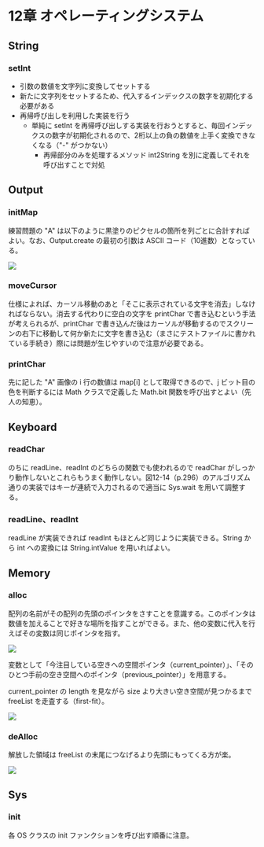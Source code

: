 # 12章 オペレーティングシステム

## String

### setInt

- 引数の数値を文字列に変換してセットする
- 新たに文字列をセットするため、代入するインデックスの数字を初期化する必要がある
- 再帰呼び出しを利用した実装を行う
  - 単純に setInt を再帰呼び出しする実装を行おうとすると、毎回インデックスの数字が初期化されるので、2桁以上の負の数値を上手く変換できなくなる（"-" がつかない）
    - 再帰部分のみを処理するメソッド int2String を別に定義してそれを呼び出すことで対処

## Output

### initMap

練習問題の "A" は以下のように黒塗りのピクセルの箇所を列ごとに合計すればよい。なお、Output.create の最初の引数は ASCII コード（10進数）となっている。

![](https://user-images.githubusercontent.com/61448492/91246656-63db2c80-e78b-11ea-9a1e-b04abfa8e13b.png)

### moveCursor

仕様によれば、カーソル移動のあと「そこに表示されている文字を消去」しなければならない。消去する代わりに空白の文字を printChar で書き込むという手法が考えられるが、printChar で書き込んだ後はカーソルが移動するのでスクリーンの右下に移動して何か新たに文字を書き込む（まさにテストファイルに書かれている手続き）際には問題が生じやすいので注意が必要である。

### printChar

先に記した "A" 画像の i 行の数値は map[i] として取得できるので、j ビット目の色を判断するには Math クラスで定義した Math.bit 関数を呼び出すとよい（先人の知恵）。

## Keyboard

### readChar

のちに readLine、readInt のどちらの関数でも使われるので readChar がしっかり動作しないとこれらもうまく動作しない。図12-14（p.296）のアルゴリズム通りの実装ではキーが連続で入力されるので適当に Sys.wait を用いて調整する。

### readLine、readInt

readLine が実装できれば readInt もほとんど同じように実装できる。String から int への変換には String.intValue を用いればよい。

## Memory

### alloc

配列の名前がその配列の先頭のポインタをさすことを意識する。このポインタは数値を加えることで好きな場所を指すことができる。また、他の変数に代入を行えばその変数は同じポインタを指す。

![](https://user-images.githubusercontent.com/61448492/91385692-737e7200-e86c-11ea-95a4-183798d1dbc9.png)

変数として「今注目している空きへの空間ポインタ（current_pointer）」、「そのひとつ手前の空き空間へのポインタ（previous_pointer）」を用意する。

current_pointer の length を見ながら size より大きい空き空間が見つかるまで freeList を走査する（first-fit）。

![](https://user-images.githubusercontent.com/61448492/91388371-200f2280-e872-11ea-89ee-56bc45786333.png)

### deAlloc

解放した領域は freeList の末尾につなげるより先頭にもってくる方が楽。

![](https://user-images.githubusercontent.com/61448492/91414674-dcbfae80-e887-11ea-87ef-5eb80f7e42aa.png)

## Sys

### init

各 OS クラスの init ファンクションを呼び出す順番に注意。
